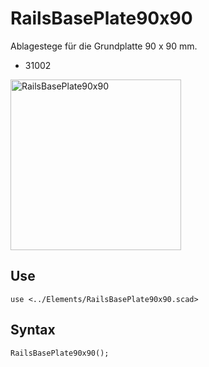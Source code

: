 # RailsBasePlate90x90

Ablagestege für die Grundplatte 90 x 90 mm.

- 31002

<img width="273" alt="RailsBasePlate90x90" src="https://user-images.githubusercontent.com/48654609/169610882-71532b5b-baa7-497b-815f-a311880b95a8.png">

## Use
```
use <../Elements/RailsBasePlate90x90.scad>
```

## Syntax
```
RailsBasePlate90x90();
```
